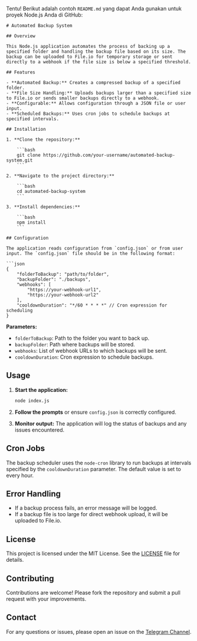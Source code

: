 Tentu! Berikut adalah contoh `README.md` yang dapat Anda gunakan untuk proyek Node.js Anda di GitHub:

```
# Automated Backup System

## Overview

This Node.js application automates the process of backing up a specified folder and handling the backup file based on its size. The backup can be uploaded to File.io for temporary storage or sent directly to a webhook if the file size is below a specified threshold.

## Features

- **Automated Backup:** Creates a compressed backup of a specified folder.
- **File Size Handling:** Uploads backups larger than a specified size to File.io or sends smaller backups directly to a webhook.
- **Configurable:** Allows configuration through a JSON file or user input.
- **Scheduled Backups:** Uses cron jobs to schedule backups at specified intervals.

## Installation

1. **Clone the repository:**

    ```bash
    git clone https://github.com/your-username/automated-backup-system.git
    ```

2. **Navigate to the project directory:**

    ```bash
    cd automated-backup-system
    ```

3. **Install dependencies:**

    ```bash
    npm install
    ```

## Configuration

The application reads configuration from `config.json` or from user input. The `config.json` file should be in the following format:

```json
{
    "folderToBackup": "path/to/folder",
    "backupFolder": "./backups",
    "webhooks": [
        "https://your-webhook-url1",
        "https://your-webhook-url2"
    ],
    "cooldownDuration": "*/60 * * * *" // Cron expression for scheduling
}
```

**Parameters:**

- `folderToBackup`: Path to the folder you want to back up.
- `backupFolder`: Path where backups will be stored.
- `webhooks`: List of webhook URLs to which backups will be sent.
- `cooldownDuration`: Cron expression to schedule backups.

## Usage

1. **Start the application:**

    ```bash
    node index.js
    ```

2. **Follow the prompts** or ensure `config.json` is correctly configured.

3. **Monitor output:** The application will log the status of backups and any issues encountered.

## Cron Jobs

The backup scheduler uses the `node-cron` library to run backups at intervals specified by the `cooldownDuration` parameter. The default value is set to every hour.

## Error Handling

- If a backup process fails, an error message will be logged.
- If a backup file is too large for direct webhook upload, it will be uploaded to File.io.

## License

This project is licensed under the MIT License. See the [LICENSE](LICENSE) file for details.

## Contributing

Contributions are welcome! Please fork the repository and submit a pull request with your improvements.

## Contact

For any questions or issues, please open an issue on the [Telegram Channel](https://t.me/htfgtps).

```
